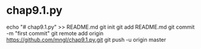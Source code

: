 # chap9.1.py
echo "# chap9.1.py" >> README.md
git init
git add README.md
git commit -m "first commit"
git remote add origin https://github.com/mngl/chap9.1.py.git
git push -u origin master
